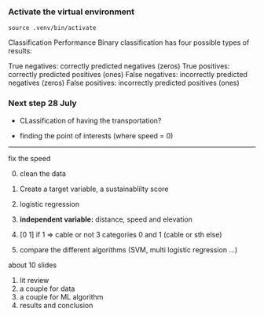 ### Activate the virtual environment

```
source .venv/bin/activate
```

Classification Performance
Binary classification has four possible types of results:

True negatives: correctly predicted negatives (zeros)
True positives: correctly predicted positives (ones)
False negatives: incorrectly predicted negatives (zeros)
False positives: incorrectly predicted positives (ones)

### Next step 28 July

- CLassification of having the transportation?

- finding the point of interests (where speed = 0)

---

fix the speed

0. clean the data

1. Create a target variable, a sustainablilty score

2. logistic regression

3. **independent variable:** distance, speed and elevation

4. [0 1] if 1 => cable or not
   3 categories 0 and 1 (cable or sth else)

5. compare the different algorithms (SVM, multi logistic regression ...)

about 10 slides

1. lit review
2. a couple for data
3. a couple for ML algorithm
4. results and conclusion

